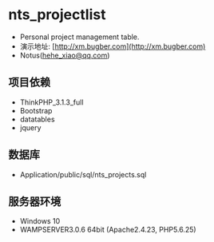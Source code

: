 # nts_projectlist
* Personal project management table.
* 演示地址: [http://xm.bugber.com](http://xm.bugber.com)
* Notus(hehe_xiao@qq.com)

## 项目依赖
* ThinkPHP_3.1.3_full
* Bootstrap
* datatables
* jquery
 
## 数据库
*  Application/public/sql/nts_projects.sql

## 服务器环境
* Windows 10
* WAMPSERVER3.0.6 64bit (Apache2.4.23, PHP5.6.25)